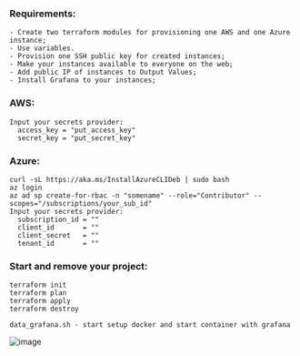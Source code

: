 ### Requirements:

```
- Create two terraform modules for provisioning one AWS and one Azure instance;
- Use variables.
- Provision one SSH public key for created instances;
- Make your instances available to everyone on the web;
- Add public IP of instances to Output Values;
- Install Grafana to your instances;
```

### AWS:
```
Input your secrets provider:
  access_key = "put_access_key"
  secret_key = "put_secret_key"
```

### Azure:
```
curl -sL https://aka.ms/InstallAzureCLIDeb | sudo bash
az login
az ad sp create-for-rbac -n "somename" --role="Contributor" --scopes="/subscriptions/your_sub_id"
Input your secrets provider:
  subscription_id = ""
  client_id       = ""
  client_secret   = ""
  tenant_id       = ""
```
### Start and remove your project:
```
terraform init
terraform plan
terraform apply
terraform destroy
```

```
data_grafana.sh - start setup docker and start container with grafana
```
![image](https://user-images.githubusercontent.com/42977616/210903698-43cbf759-02bb-4647-8b5b-f426478c964d.png)
